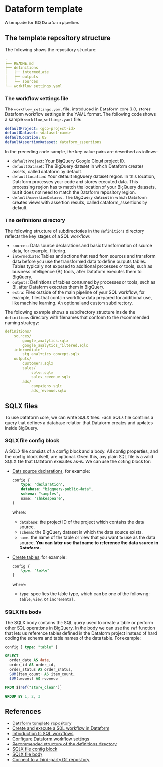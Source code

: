 # Dataform template
A template for BQ Dataform pipeline.

## The template repository structure
The following shows the repository structure:

```yml
.
├── README.md
├── definitions
│   ├── intermediate
│   ├── outputs
│   └── sources
└── workflow_settings.yaml
```

### The workflow settings file
The `workflow_settings.yaml` file, introduced in Dataform core 3.0, stores Dataform workflow settings in the YAML format. The following code shows a sample `workflow_settings.yaml` file:

```yml
defaultProject: <gcp-project-id>
defaultDataset: <dataset-name>
defaultLocation: US
defaultAssertionDataset: dataform_assertions
```

In the preceding code sample, the key-value pairs are described as follows:

- `defaultProject`: Your BigQuery Google Cloud project ID.
- `defaultDataset`: The BigQuery dataset in which Dataform creates assets, called dataform by default.
- `defaultLocation`: Your default BigQuery dataset region. In this location, Dataform processes your code and stores executed data. This processing region has to match the location of your BigQuery datasets, but it does not need to match the Dataform repository region.
- `defaultAssertionDataset`: The BigQuery dataset in which Dataform creates views with assertion results, called dataform_assertions by default.

### The definitions directory
The following structure of subdirectories in the `definitions` directory reflects the key stages of a SQL workflow:

- `sources`: Data source declarations and basic transformation of source data, for example, filtering.
- `intermediate`: Tables and actions that read from sources and transform data before you use the transformed data to define outputs tables. Tables typically not exposed to additional processes or tools, such as business intelligence (BI) tools, after Dataform executes them to BigQuery.
- `outputs`: Definitions of tables consumed by processes or tools, such as BI, after Dataform executes them in BigQuery.
- `extra`: Files outside of the main pipeline of your SQL workflow, for example, files that contain workflow data prepared for additional use, like machine learning. An optional and custom subdirectory.

The following example shows a subdirectory structure inside the `definitions` directory with filenames that conform to the recommended naming strategy:

```yml
definitions/
    sources/
        google_analytics.sqlx
        google_analytics_filtered.sqlx
    intermediate/
        stg_analytics_concept.sqlx
    outputs/
        customers.sqlx
        sales/
            sales.sqlx
            sales_revenue.sqlx
        ads/
            campaigns.sqlx
            ads_revenue.sqlx
```

## SQLX files
To use Dataform core, we can write SQLX files. Each SQLX file contains a query that defines a database relation that Dataform creates and updates inside BigQuery.

### SQLX file config block
A SQLX file consists of a config block and a body. All config properties, and the config block itself, are optional. Given this, any plain SQL file is a valid SQLX file that Dataform executes as-is. We can use the cofing block for:

- [Data source declarations](https://cloud.google.com/dataform/docs/declare-source), for example:

  ```sql
  config {
      type: "declaration",
      database: "bigquery-public-data",
      schema: "samples",
      name: "shakespeare",
  }
  ```

  where:

  - `database`: the project ID of the project which contains the data source.
  - `schema`: the BigQuery dataset in which the data source exists.
  - `name`: the name of the table or view that you want to use as the data source. **You can later use that name to reference the data source in Dataform.**

- [Create tables](https://cloud.google.com/dataform/docs/create-tables), for example:

  ```sql
  config {
      type: "table"
  }
  ```
 
  where:

  - `type`: specifies the table type, which can be one of the following: `table`, `view`, or `incremental`.

### SQLX file body
The SQLX body contains the SQL query used to create a table or perform other SQL operations in BigQuery. In the body we can use the `ref` function that lets us reference tables defined in the Dataform project instead of hard coding the schema and table names of the data table. For example:

```sql
config { type: "table" }

SELECT
  order_date AS date,
  order_id AS order_id,
  order_status AS order_status,
  SUM(item_count) AS item_count,
  SUM(amount) AS revenue

FROM ${ref("store_clean")}

GROUP BY 1, 2, 3
```

## References
- [Dataform template repository](https://github.com/ashki23/dataform-template)
- [Create and execute a SQL workflow in Dataform](https://cloud.google.com/dataform/docs/quickstart-create-workflow)
- [Introduction to SQL workflows](https://cloud.google.com/dataform/docs/sql-workflows)
- [Configure Dataform workflow settings](https://cloud.google.com/dataform/docs/manage-repository#configure-workflow-settings)
- [Recommended structure of the definitions directory](https://cloud.google.com/dataform/docs/structure-repositories)
- [SQLX file config block](https://cloud.google.com/dataform/docs/overview#sqlx_file_config_block)
- [SQLX file body](https://cloud.google.com/dataform/docs/overview#sqlx_file_body)
- [Connect to a third-party Git repository](https://cloud.google.com/dataform/docs/connect-repository#github)
